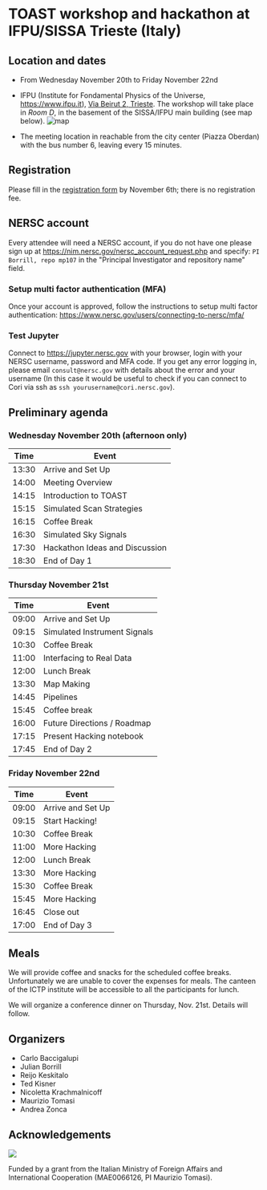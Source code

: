 # TOAST workshop and hackathon at IFPU/SISSA Trieste (Italy)

## Location and dates

* From Wednesday November 20th to Friday November 22nd

* IFPU (Institute for Fondamental Physics of the Universe, https://www.ifpu.it), [Via Beirut 2, Trieste](https://goo.gl/maps/ojVRy7W4y4bh4NAt7). The workshop will take place in *Room D*, in the basement of the SISSA/IFPU main building (see map below).
  ![map](https://github.com/hpc4cmb/toast-workshop-trieste-2019/blob/trieste/map_ifpu_small.png)
  
* The meeting location in reachable from the city center (Piazza Oberdan) with the bus number 6, leaving every 15 minutes.


## Registration

Please fill in the [registration form](https://forms.gle/D65LxPaTjcYEQ6gs5) by November 6th; there is no registration fee.

## NERSC account

Every attendee will need a NERSC account, if you do not have one please sign up at <https://nim.nersc.gov/nersc_account_request.php>
and specify: `PI Borrill, repo mp107` in the "Principal Investigator and repository name" field.

### Setup multi factor authentication (MFA)

Once your account is approved, follow the instructions to setup multi factor authentication: <https://www.nersc.gov/users/connecting-to-nersc/mfa/>

### Test Jupyter

Connect to <https://jupyter.nersc.gov> with your browser, login with your NERSC username, password and MFA code.
If you get any error logging in, please email `consult@nersc.gov` with details about the error and your username (In this case it would be useful to check if you can connect to Cori via ssh as `ssh yourusername@cori.nersc.gov`).

## Preliminary agenda

### Wednesday November 20th (afternoon only)

Time | Event
-----|--------
13:30 | Arrive and Set Up
14:00 | Meeting Overview
14:15 | Introduction to TOAST
15:15 | Simulated Scan Strategies
16:15 | Coffee Break
16:30 | Simulated Sky Signals
17:30 | Hackathon Ideas and Discussion
18:30 | End of Day 1

### Thursday November 21st

Time | Event
-----|--------
09:00 | Arrive and Set Up
09:15 | Simulated Instrument Signals
10:30 | Coffee Break
11:00 | Interfacing to Real Data
12:00 | Lunch Break
13:30 | Map Making
14:45 | Pipelines
15:45 | Coffee break
16:00 | Future Directions / Roadmap
17:15 | Present Hacking notebook
17:45 | End of Day 2

### Friday November 22nd

Time | Event
-----|--------
09:00 | Arrive and Set Up
09:15 | Start Hacking!
10:30 | Coffee Break
11:00 | More Hacking
12:00 | Lunch Break
13:30 | More Hacking
15:30 | Coffee Break
15:45 | More Hacking
16:45 | Close out
17:00 | End of Day 3

## Meals

We will provide coffee and snacks for the scheduled coffee breaks.
Unfortunately we are unable to cover the expenses for meals. 
The canteen of the ICTP institute will be accessible to all the participants for lunch.

We will organize a conference dinner on Thursday, Nov. 21st. Details will follow.

## Organizers

* Carlo Baccigalupi
* Julian Borrill
* Reijo Keskitalo
* Ted Kisner
* Nicoletta Krachmalnicoff
* Maurizio Tomasi
* Andrea Zonca

## Acknowledgements

![](https://www.esteri.it/logo-farnesina.gif)

Funded by a grant from the Italian Ministry of Foreign Affairs and
International Cooperation (MAE0066126, PI Maurizio Tomasi).
